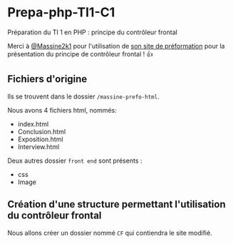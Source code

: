 # Prepa-php-TI1-C1

Préparation du TI 1 en PHP : principe du contrôleur frontal

Merci à [@Massine2k1](https://github.com/Massine2k1) pour l'utilisation de [son site de préformation](https://2025.webdev-cf2m.be/massine/prefo/) pour la présentation du principe de contrôleur frontal ! :+1:

## Fichiers d'origine

Ils se trouvent dans le dossier `/massine-prefo-html`.

Nous avons 4 fichiers html, nommés:

- index.html
- Conclusion.html
- Exposition.html
- Interview.html

Deux autres dossier `front end` sont présents :

- css
- Image

## Création d'une structure permettant l'utilisation du contrôleur frontal

Nous allons créer un dossier nommé `CF` qui contiendra le site modifié.